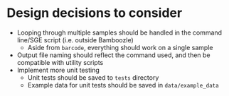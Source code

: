 # Design decisions to consider

* Looping through multiple samples should be handled in the command line/SGE script (i.e. outside Bamboozle)
  * Aside from `barcode`, everything should work on a single sample
* Output file naming should reflect the command used, and then be compatible with utility scripts
* Implement more unit testing
  * Unit tests should be saved to `tests` directory
  * Example data for unit tests should be saved in `data/example_data`
